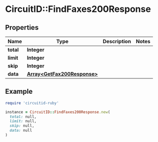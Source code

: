 # CircuitID::FindFaxes200Response

## Properties

| Name | Type | Description | Notes |
| ---- | ---- | ----------- | ----- |
| **total** | **Integer** |  |  |
| **limit** | **Integer** |  |  |
| **skip** | **Integer** |  |  |
| **data** | [**Array&lt;GetFax200Response&gt;**](GetFax200Response.md) |  |  |

## Example

```ruby
require 'circuitid-ruby'

instance = CircuitID::FindFaxes200Response.new(
  total: null,
  limit: null,
  skip: null,
  data: null
)
```

